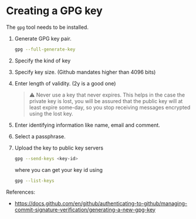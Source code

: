 # Creating a GPG key

The `gpg` tool needs to be installed.

1. Generate GPG key pair.
   ```sh
   gpg --full-generate-key
   ```
1. Specify the kind of key
1. Specify key size. (Github mandates higher than 4096 bits)
1. Enter length of validity. (2y is a good one)

   > ⚠️ 
   > Never use a key that never expires. This helps in the case the private key is
   > lost, you will be assured that the public key will at least expire some-day, so
   > you stop receiving messages encrypted using the lost key.  

1. Enter identifying information like name, email and comment.
1. Select a passphrase.
1. Upload the key to public key servers
   ```sh
   gpg --send-keys <key-id>
   ```
   where you can get your key id using
   ```sh
   gpg --list-keys
   ```

References:
* <https://docs.github.com/en/github/authenticating-to-github/managing-commit-signature-verification/generating-a-new-gpg-key>
